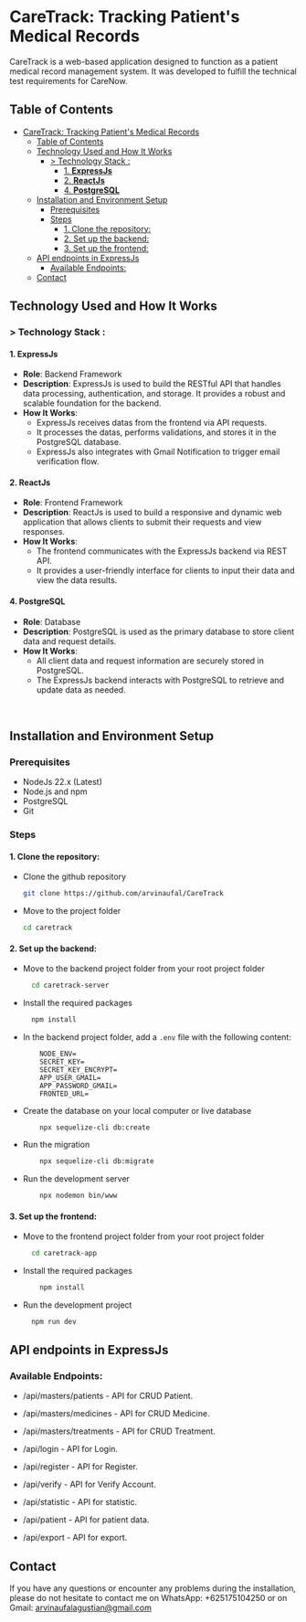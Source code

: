 # CareTrack: Tracking Patient's Medical Records

CareTrack is a web-based application designed to function as a patient medical record management system. It was developed to fulfill the technical test requirements for CareNow.

## Table of Contents
- [CareTrack: Tracking Patient's Medical Records](#caretrack-tracking-patients-medical-records)
  - [Table of Contents](#table-of-contents)
  - [Technology Used and How It Works](#technology-used-and-how-it-works)
    - [\> Technology Stack :](#-technology-stack-)
      - [1. **ExpressJs**](#1-expressjs)
      - [2. **ReactJs**](#2-reactjs)
      - [4. **PostgreSQL**](#4-postgresql)
  - [Installation and Environment Setup](#installation-and-environment-setup)
    - [Prerequisites](#prerequisites)
    - [Steps](#steps)
      - [1. Clone the repository:](#1-clone-the-repository)
      - [2. Set up the backend:](#2-set-up-the-backend)
      - [3. Set up the frontend:](#3-set-up-the-frontend)
  - [API endpoints in ExpressJs](#api-endpoints-in-expressjs)
    - [Available Endpoints:](#available-endpoints)
  - [Contact](#contact)


## Technology Used and How It Works

### > Technology Stack :

#### 1. **ExpressJs**
   - **Role**: Backend Framework
   - **Description**: ExpressJs is used to build the RESTful API that handles data processing, authentication, and storage. It provides a robust and scalable foundation for the backend.
   - **How It Works**:
     - ExpressJs receives datas from the frontend via API requests.
     - It processes the datas, performs validations, and stores it in the PostgreSQL database.
     - ExpressJs also integrates with Gmail Notification to trigger email verification flow.

#### 2. **ReactJs**
   - **Role**: Frontend Framework
   - **Description**: ReactJs is used to build a responsive and dynamic web application that allows clients to submit their requests and view responses.
   - **How It Works**:
     - The frontend communicates with the ExpressJs backend via REST API.
     - It provides a user-friendly interface for clients to input their data and view the data results.

#### 4. **PostgreSQL**
   - **Role**: Database
   - **Description**: PostgreSQL is used as the primary database to store client data and request details.
   - **How It Works**:
     - All client data and request information are securely stored in PostgreSQL.
     - The ExpressJs backend interacts with PostgreSQL to retrieve and update data as needed.
<br>

## Installation and Environment Setup

### Prerequisites
- NodeJs 22.x (Latest)
- Node.js and npm
- PostgreSQL
- Git

### Steps
#### 1. Clone the repository:
  + Clone the github repository
    ```bash
    git clone https://github.com/arvinaufal/CareTrack
    ```
  + Move to the project folder
    ```bash
    cd caretrack
    ```

#### 2. Set up the backend:
  + Move to the backend project folder from your root project folder
    ```bash
      cd caretrack-server
    ```

  + Install the required packages
    ```bash
      npm install
    ```
  + In the backend project folder, add a `.env` file with the following content:
    ```env
        NODE_ENV=
        SECRET_KEY=
        SECRET_KEY_ENCRYPT=
        APP_USER_GMAIL=
        APP_PASSWORD_GMAIL=
        FRONTED_URL=
    ```

  + Create the database on your local computer or live database
    ```env
        npx sequelize-cli db:create
    ```

  + Run the migration
    ```bash
        npx sequelize-cli db:migrate
    ```

  + Run the development server
    ```bash
        npx nodemon bin/www
    ```

#### 3. Set up the frontend:
  + Move to the frontend project folder from your root project folder
    ```bash
      cd caretrack-app
    ```
  + Install the required packages
    ```bash
        npm install
    ```

  + Run the development project
    ```bash
      npm run dev
    ```

## API endpoints in ExpressJs
### Available Endpoints:

 + /api/masters/patients - API for CRUD Patient.

 + /api/masters/medicines - API for CRUD Medicine.

 + /api/masters/treatments - API for CRUD Treatment.

 + /api/login - API for Login.
 + /api/register - API for Register.
 + /api/verify - API for Verify Account.
 + /api/statistic - API for statistic.
 + /api/patient - API for patient data.
 + /api/export - API for export.


## Contact

If you have any questions or encounter any problems during the installation, please do not hesitate to contact me on WhatsApp: +625175104250 or on Gmail: arvinaufalagustian@gmail.com